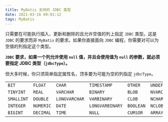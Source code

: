 ```yaml
---
title: MyBatis 支持的 JDBC 类型
date: 2021-03-16 09:01:12
tags: MyBatis
---
```


只需要在可能执行插入、更新和删除的且允许空值的列上指定 `JDBC` 类型。这是 `JDBC` 的要求而非 `MyBatis` 的要求。如果你直接面向 `JDBC` 编程，你需要对可以为空值的列指定这个类型。

<!--more-->

**`JDBC` 要求，如果一个列允许使用 `null` 值，并且会使用值为 `null` 的参数，就必须要指定 JDBC 类型（`jdbcType`）。**

但大多时候，你只须简单指定属性名，顶多要为可能为空的列指定 `jdbcType`。

|            |           |               |                 |           |             |
| ---------- | --------- | ------------- | --------------- | --------- | ----------- |
| `BIT`      | `FLOAT`   | `CHAR`        | `TIMESTAMP`     | `OTHER`   | `UNDEFINED` |
| `TINYINT`  | `REAL`    | `VARCHAR`     | `BINARY`        | `BLOB`    | `NVARCHAR`  |
| `SMALLINT` | `DOUBLE`  | `LONGVARCHAR` | `VARBINARY`     | `CLOB`    | `NCHAR`     |
| `INTEGER`  | `NUMERIC` | `DATE`        | `LONGVARBINARY` | `BOOLEAN` | `NCLOB`     |
| `BIGINT`   | `DECIMAL` | `TIME`        | `NULL`          | `CURSOR`  | `ARRAY`     |
